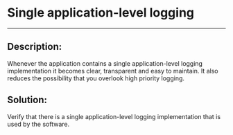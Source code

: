 # Single application-level logging
-------

## Description:

Whenever the application contains a single application-level logging implementation it
becomes clear, transparent and easy to maintain. It also reduces the possibility that you
overlook high priority logging.

## Solution:

Verify that there is a single application-level logging implementation that is used by
the software.
